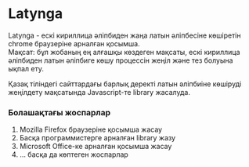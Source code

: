 # Latynga
Latynga - ескі кириллица әліпбиден жаңа латын әліпбесіне көшіретін chrome браузеріне арналған қосымша.  
Мақсат: бұл жобаның ең алғашқы көздеген мақсаты, ескі кириллица әліпбиден латын әліпбиге көшу процессін жеңіл және тез болуына ықпал ету.  
  
Қазақ тіліндегі сайттардағы барлық деректі латын әліпбиіне көшіруді  жеңілдету мақсатында Javascript-те library жасалуда.
### Болашақтағы жоспарлар
1. Mozilla Firefox браузеріне қосымша жасау
2. Басқа программистерге арналған library жазу
3. Microsoft Office-ке арналған қосымша жасау
4. ... басқа да көптеген жоспарлар
